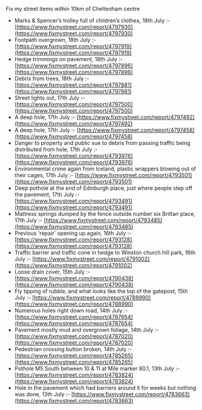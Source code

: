 Fix my street items within 10km of Cheltenham centre

<!-- fix_marker starts -->

- Marks & Spencer’s trolley full of children’s clothes, 18th July :- [https://www.fixmystreet.com/report/4797930](https://www.fixmystreet.com/report/4797930)
- Footpath overgrown, 18th July :- [https://www.fixmystreet.com/report/4797919](https://www.fixmystreet.com/report/4797919)
- Hedge trimmings on pavement, 18th July :- [https://www.fixmystreet.com/report/4797896](https://www.fixmystreet.com/report/4797896)
- Debris from trees, 18th July :- [https://www.fixmystreet.com/report/4797881](https://www.fixmystreet.com/report/4797881)
- Street lights out, 17th July :- [https://www.fixmystreet.com/report/4797500](https://www.fixmystreet.com/report/4797500)
- A deep hole, 17th July :- [https://www.fixmystreet.com/report/4797492](https://www.fixmystreet.com/report/4797492)
- A deep hole, 17th July :- [https://www.fixmystreet.com/report/4797458](https://www.fixmystreet.com/report/4797458)
- Danger to property and public sue to debris from passing traffic being distributed from hole, 17th July :- [https://www.fixmystreet.com/report/4793976](https://www.fixmystreet.com/report/4793976)
- Environmental crime again from Iceland, plastic wrappers blowing out of their cages, 17th July :- [https://www.fixmystreet.com/report/4793501](https://www.fixmystreet.com/report/4793501)
- Deep pothole at the end of Edinburgh place, just where people step off the pavement, 17th July :- [https://www.fixmystreet.com/report/4793491](https://www.fixmystreet.com/report/4793491)
- Mattress springs dumped by the fence outside number six Brittan place, 17th July :- [https://www.fixmystreet.com/report/4793485](https://www.fixmystreet.com/report/4793485)
- Previous 'repair' opening up again, 16th July :- [https://www.fixmystreet.com/report/4793128](https://www.fixmystreet.com/report/4793128)
- Traffic barrier and traffic cone in hedge to Winston church hill park, 16th July :- [https://www.fixmystreet.com/report/4791002](https://www.fixmystreet.com/report/4791002)
- Loose drain cover, 15th July :- [https://www.fixmystreet.com/report/4790438](https://www.fixmystreet.com/report/4790438)
- Fly tipping of rubble, and what looks like the top of the gatepost, 15th July :- [https://www.fixmystreet.com/report/4788990](https://www.fixmystreet.com/report/4788990)
- Numerous holes right down road, 14th July :- [https://www.fixmystreet.com/report/4787654](https://www.fixmystreet.com/report/4787654)
- Pavement mostly mud and overgrown foliage, 14th July :- [https://www.fixmystreet.com/report/4787020](https://www.fixmystreet.com/report/4787020)
- Pedestrian crossing button broken, 14th July :- [https://www.fixmystreet.com/report/4785265](https://www.fixmystreet.com/report/4785265)
- Pothole M5 South between 10 & 11 at Mile marker 80.1, 13th July :- [https://www.fixmystreet.com/report/4783824](https://www.fixmystreet.com/report/4783824)
- Hole in the pavement which had barriers around it for weeks but nothing was done, 13th July :- [https://www.fixmystreet.com/report/4783663](https://www.fixmystreet.com/report/4783663)

<!-- fix_marker ends -->